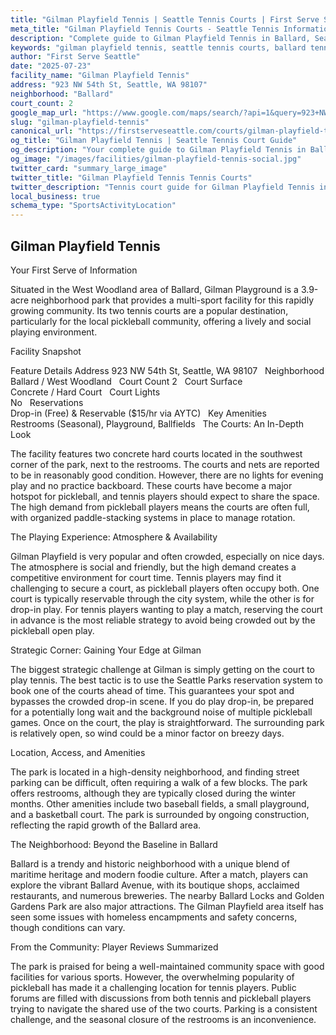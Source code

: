 ```yaml
---
title: "Gilman Playfield Tennis | Seattle Tennis Courts | First Serve Seattle"
meta_title: "Gilman Playfield Tennis Courts - Seattle Tennis Information & Reviews"
description: "Complete guide to Gilman Playfield Tennis in Ballard, Seattle. Court details, amenities, local tips, and reviews for tennis players in Seattle, WA."
keywords: "gilman playfield tennis, seattle tennis courts, ballard tennis, tennis courts near me, seattle tennis, 98107 tennis courts, public tennis courts seattle, outdoor tennis courts"
author: "First Serve Seattle"
date: "2025-07-23"
facility_name: "Gilman Playfield Tennis"
address: "923 NW 54th St, Seattle, WA 98107"
neighborhood: "Ballard"
court_count: 2
google_map_url: "https://www.google.com/maps/search/?api=1&query=923+NW+54th+St%2C+Seattle%2C+WA+98107"
slug: "gilman-playfield-tennis"
canonical_url: "https://firstserveseattle.com/courts/gilman-playfield-tennis"
og_title: "Gilman Playfield Tennis | Seattle Tennis Court Guide"
og_description: "Your complete guide to Gilman Playfield Tennis in Ballard. Court conditions, amenities, and local tennis insights."
og_image: "/images/facilities/gilman-playfield-tennis-social.jpg"
twitter_card: "summary_large_image"
twitter_title: "Gilman Playfield Tennis Tennis Courts"
twitter_description: "Tennis court guide for Gilman Playfield Tennis in Ballard, Seattle"
local_business: true
schema_type: "SportsActivityLocation"
---
```


## Gilman Playfield Tennis

Your First Serve of Information

Situated in the West Woodland area of Ballard, Gilman Playground is a 3.9-acre neighborhood park that provides a multi-sport facility for this rapidly growing community. Its two tennis courts are a popular destination, particularly for the local pickleball community, offering a lively and social playing environment.   

Facility Snapshot

Feature	Details
Address	
923 NW 54th St, Seattle, WA 98107    
Neighborhood	
Ballard / West Woodland    
Court Count	
2    
Court Surface	
Concrete / Hard Court    
Court Lights	
No    
Reservations	
Drop-in (Free) & Reservable ($15/hr via AYTC)    
Key Amenities	
Restrooms (Seasonal), Playground, Ballfields    
The Courts: An In-Depth Look

The facility features two concrete hard courts located in the southwest corner of the park, next to the restrooms. The courts and nets are reported to be in reasonably good condition. However, there are no lights for evening play and no practice backboard. These courts have become a major hotspot for pickleball, and tennis players should expect to share the space. The high demand from pickleball players means the courts are often full, with organized paddle-stacking systems in place to manage rotation.   

The Playing Experience: Atmosphere & Availability

Gilman Playfield is very popular and often crowded, especially on nice days. The atmosphere is social and friendly, but the high demand creates a competitive environment for court time. Tennis players may find it challenging to secure a court, as pickleball players often occupy both. One court is typically reservable through the city system, while the other is for drop-in play. For tennis players wanting to play a match, reserving the court in advance is the most reliable strategy to avoid being crowded out by the pickleball open play.   

Strategic Corner: Gaining Your Edge at Gilman

The biggest strategic challenge at Gilman is simply getting on the court to play tennis. The best tactic is to use the Seattle Parks reservation system to book one of the courts ahead of time. This guarantees your spot and bypasses the crowded drop-in scene. If you do play drop-in, be prepared for a potentially long wait and the background noise of multiple pickleball games. Once on the court, the play is straightforward. The surrounding park is relatively open, so wind could be a minor factor on breezy days.

Location, Access, and Amenities

The park is located in a high-density neighborhood, and finding street parking can be difficult, often requiring a walk of a few blocks. The park offers restrooms, although they are typically closed during the winter months. Other amenities include two baseball fields, a small playground, and a basketball court. The park is surrounded by ongoing construction, reflecting the rapid growth of the Ballard area.   

The Neighborhood: Beyond the Baseline in Ballard

Ballard is a trendy and historic neighborhood with a unique blend of maritime heritage and modern foodie culture. After a match, players can explore the vibrant Ballard Avenue, with its boutique shops, acclaimed restaurants, and numerous breweries. The nearby Ballard Locks and Golden Gardens Park are also major attractions. The Gilman Playfield area itself has seen some issues with homeless encampments and safety concerns, though conditions can vary.   

From the Community: Player Reviews Summarized

The park is praised for being a well-maintained community space with good facilities for various sports. However, the overwhelming popularity of pickleball has made it a challenging location for tennis players. Public forums are filled with discussions from both tennis and pickleball players trying to navigate the shared use of the two courts. Parking is a consistent challenge, and the seasonal closure of the restrooms is an inconvenience.

